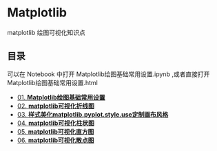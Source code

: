 # Matplotlib
matplotlib 绘图可视化知识点
## 目录
可以在 Notebook 中打开 Matplotlib绘图基础常用设置.ipynb ,或者直接打开 Matplotlib绘图基础常用设置.html

 - [01. **Matplotlib绘图基础常用设置**](Matplotlib绘图基础常用设置/Matplotlib绘图基础常用设置.md)
 - [02. **matplotlib可视化折线图**](matplotlib可视化折线图/matplotlib可视化折线图.md)
 - [03. **样式美化matplotlib.pyplot.style.use定制画布风格**](样式美化matplotlib.pyplot.style.use定制画布风格/样式美化matplotlib.pyplot.style.use定制画布风格.md)
- [04. **matplotlib可视化柱状图**](matplotlib可视化柱状图/matplotlib可视化柱状图.md)
- [05. **matplotlib可视化直方图**](matplotlib可视化直方图/matplotlib可视化直方图.md)
- [06. **matplotlib可视化散点图**](matplotlib可视化散点图/matplotlib可视化散点图.md)
